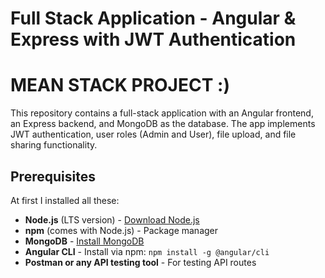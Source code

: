 # Full Stack Application - Angular & Express with JWT Authentication
# MEAN STACK PROJECT :)

This repository contains a full-stack application with an Angular frontend, an Express backend, and MongoDB as the database. The app implements JWT authentication, user roles (Admin and User), file upload, and file sharing functionality.

## Prerequisites
At first I installed all these:
- **Node.js** (LTS version) - [Download Node.js](https://nodejs.org/)
- **npm** (comes with Node.js) - Package manager
- **MongoDB** - [Install MongoDB](https://www.mongodb.com/try/download/community)
- **Angular CLI** - Install via npm: `npm install -g @angular/cli`
- **Postman or any API testing tool** - For testing API routes

